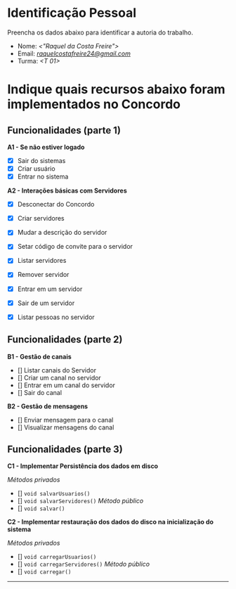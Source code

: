﻿# Identificação Pessoal

Preencha os dados abaixo para identificar a autoria do trabalho.

- Nome: *<"Raquel da Costa Freire">*
- Email: *<raquelcostafreire24@gmail.com>*
- Turma: *<T 01>*

# Indique quais recursos abaixo foram implementados no Concordo


## Funcionalidades (parte 1)

**A1 - Se não estiver logado**
- [x] Sair do sistemas
- [x] Criar usuário
- [x] Entrar no sistema

**A2 - Interações básicas com Servidores**
- [x] Desconectar do Concordo
- [x] Criar servidores
- [x] Mudar a descrição do servidor
- [x] Setar código de convite para o servidor
- [x] Listar servidores
- [x] Remover servidor
- [x] Entrar em um servidor
- [x] Sair de um servidor
- [x] Listar pessoas no servidor


## Funcionalidades (parte 2)

**B1 - Gestão de canais**
- [] Listar canais do Servidor
- [] Criar um canal no servidor
- [] Entrar em um canal do servidor
- [] Sair do canal

**B2 - Gestão de mensagens**
- [] Enviar mensagem para o canal
- [] Visualizar mensagens do canal


## Funcionalidades (parte 3)

**C1 - Implementar Persistência dos dados em disco**

*Métodos privados*
- [] `void salvarUsuarios()`
- [] `void salvarServidores()`
*Método público*
- [] `void salvar()`

**C2 - Implementar restauração dos dados do disco na inicialização do sistema**

*Métodos privados*
- [] `void carregarUsuarios()`
- [] `void carregarServidores()`
*Método público*
- [] `void carregar()`



--------
